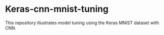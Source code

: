 # Keras-cnn-mnist-tuning
This repository illustrates model tuning using the Keras MNIST dataset with CNN.
